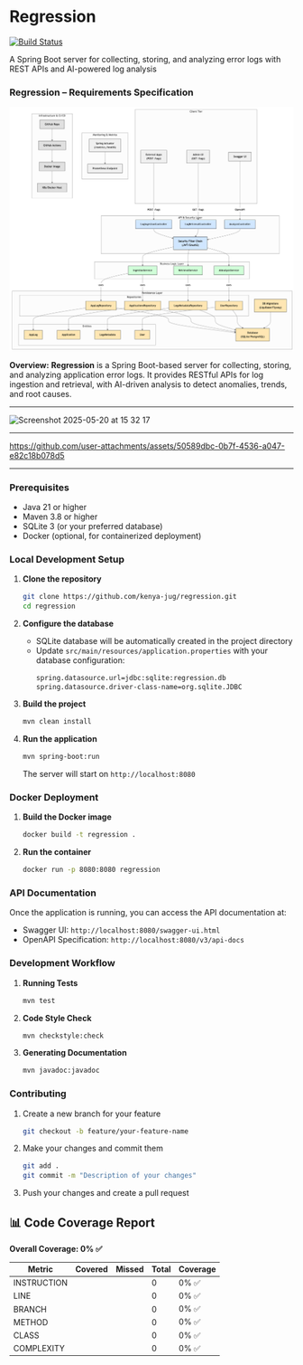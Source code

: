 # Regression
[![Build Status](https://github.com/kenya-jug/regression/actions/workflows/maven.yml/badge.svg)](https://github.com/kenya-jug/regression/actions/workflows/maven.yml)

A Spring Boot server for collecting, storing, and analyzing error logs with REST APIs and AI-powered log analysis

### **Regression – Requirements Specification**

![Project Overview Diagram](/specification/assets/diagram.png)

**Overview:**
**Regression** is a Spring Boot-based server for collecting, storing, and analyzing application error logs. It provides RESTful APIs for log ingestion and retrieval, with AI-driven analysis to detect anomalies, trends, and root causes.


---

<img width="1184" alt="Screenshot 2025-05-20 at 15 32 17" src="https://github.com/user-attachments/assets/b32085f6-4d35-4e35-9ad9-7dae4a27f532" />

---

https://github.com/user-attachments/assets/50589dbc-0b7f-4536-a047-e82c18b078d5

---

### Prerequisites

- Java 21 or higher
- Maven 3.8 or higher
- SQLite 3 (or your preferred database)
- Docker (optional, for containerized deployment)

### Local Development Setup

1. **Clone the repository**
   ```bash
   git clone https://github.com/kenya-jug/regression.git
   cd regression
   ```

2. **Configure the database**
   - SQLite database will be automatically created in the project directory
   - Update `src/main/resources/application.properties` with your database configuration:
     ```properties
     spring.datasource.url=jdbc:sqlite:regression.db
     spring.datasource.driver-class-name=org.sqlite.JDBC
     ```

3. **Build the project**
   ```bash
   mvn clean install
   ```

4. **Run the application**
   ```bash
   mvn spring-boot:run
   ```
   The server will start on `http://localhost:8080`

### Docker Deployment

1. **Build the Docker image**
   ```bash
   docker build -t regression .
   ```

2. **Run the container**
   ```bash
   docker run -p 8080:8080 regression
   ```

### API Documentation

Once the application is running, you can access the API documentation at:
- Swagger UI: `http://localhost:8080/swagger-ui.html`
- OpenAPI Specification: `http://localhost:8080/v3/api-docs`

### Development Workflow

1. **Running Tests**
   ```bash
   mvn test
   ```

2. **Code Style Check**
   ```bash
   mvn checkstyle:check
   ```

3. **Generating Documentation**
   ```bash
   mvn javadoc:javadoc
   ```

### Contributing

1. Create a new branch for your feature
   ```bash
   git checkout -b feature/your-feature-name
   ```

2. Make your changes and commit them
   ```bash
   git add .
   git commit -m "Description of your changes"
   ```

3. Push your changes and create a pull request

























































































<!-- coverage start -->
## 📊 Code Coverage Report

**Overall Coverage: 0% ✅**

| Metric      | Covered | Missed | Total | Coverage |
|-------------|---------|--------|--------|----------|
| INSTRUCTION |  |  | 0 | 0% ✅ |
| LINE |  |  | 0 | 0% ✅ |
| BRANCH |  |  | 0 | 0% ✅ |
| METHOD |  |  | 0 | 0% ✅ |
| CLASS |  |  | 0 | 0% ✅ |
| COMPLEXITY |  |  | 0 | 0% ✅ |
<!-- coverage end -->
